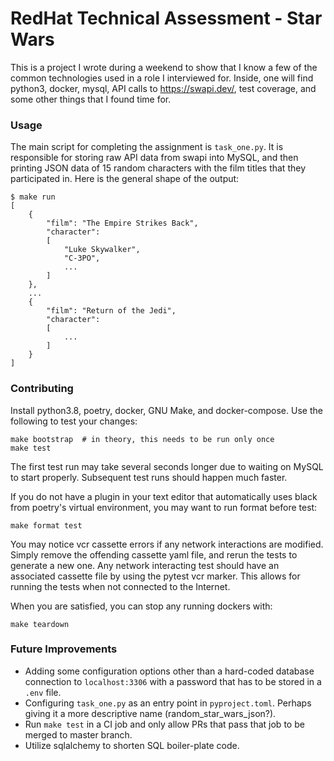 # RedHat Technical Assessment - Star Wars
This is a project I wrote during a weekend to show that I know a few of the common technologies used in a role I interviewed for. Inside, one will find python3, docker, mysql, API calls to https://swapi.dev/, test coverage, and some other things that I found time for.

### Usage
The main script for completing the assignment is `task_one.py`. It is responsible for storing raw API data from swapi into MySQL, and then printing JSON data of 15 random characters with the film titles that they participated in. Here is the general shape of the output:

```
$ make run
[
    {
        "film": "The Empire Strikes Back",
        "character":
        [
            "Luke Skywalker",
            "C-3PO",
            ...
        ]
    },
    ...
    {
        "film": "Return of the Jedi",
        "character":
        [
            ...
        ]
    }
]
```

### Contributing
Install python3.8, poetry, docker, GNU Make, and docker-compose. Use the following to test your changes:

```
make bootstrap  # in theory, this needs to be run only once
make test
```

The first test run may take several seconds longer due to waiting on MySQL to start properly. Subsequent test runs should happen much faster.

If you do not have a plugin in your text editor that automatically uses black from poetry's virtual environment, you may want to run format before test:

```
make format test
```

You may notice vcr cassette errors if any network interactions are modified. Simply remove the offending cassette yaml file, and rerun the tests to generate a new one. Any network interacting test should have an associated cassette file by using the pytest vcr marker. This allows for running the tests when not connected to the Internet.

When you are satisfied, you can stop any running dockers with:

```
make teardown
```

### Future Improvements
* Adding some configuration options other than a hard-coded database connection to `localhost:3306` with a password that has to be stored in a `.env` file.
* Configuring `task_one.py` as an entry point in `pyproject.toml`. Perhaps giving it a more descriptive name (random_star_wars_json?).
* Run `make test` in a CI job and only allow PRs that pass that job to be merged to master branch.
* Utilize sqlalchemy to shorten SQL boiler-plate code.
